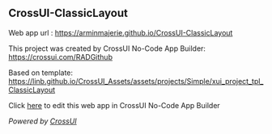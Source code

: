 ## CrossUI-ClassicLayout
Web app url : https://arminmajerie.github.io/CrossUI-ClassicLayout

This project was created by CrossUI No-Code App Builder: https://crossui.com/RADGithub

Based on template: https://linb.github.io/CrossUI_Assets/assets/projects/Simple/xui_project_tpl_ClassicLayout

Click [here](https://crossui.com/RADGithub/#!from=github&owner=arminmajerie&repo=CrossUI-ClassicLayout) to edit this web app in CrossUI No-Code App Builder

<i>Powered by [CrossUI](https://crossui.com)</i>
